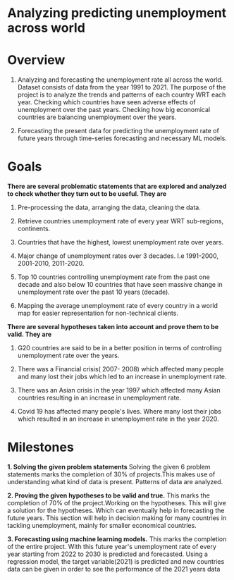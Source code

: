 # **Analyzing predicting unemployment across world**

# **Overview**

1. Analyzing and forecasting the unemployment rate all across the world. Dataset consists of data from the year 1991 to 2021. The purpose of the project is to analyze the trends and patterns of each country WRT each year. Checking which countries have seen adverse effects of unemployment over the past years. Checking how big economical countries are balancing unemployment over the years.

2. Forecasting the present data for predicting the unemployment rate of future years through time-series forecasting and necessary ML models.

# **Goals**

**There are several problematic statements that are explored and analyzed to check whether they turn out to be useful. They are**

1. Pre-processing the data, arranging the data, cleaning the data.

2. Retrieve countries unemployment rate of every year WRT sub-regions, continents.

3. Countries that have the highest, lowest unemployment rate over years.

4. Major change of unemployment rates over 3 decades. I.e 1991-2000, 2001-2010, 2011-2020.

5. Top 10 countries controlling unemployment rate from the past one decade and also below 10 countries that have seen massive change in unemployment rate over the past 10 years (decade).

6. Mapping the average unemployment rate of every country in a world map for easier representation for non-technical clients.

**There are several hypotheses taken into account and prove them to be valid. They are**

1. G20 countries are said to be in a better position in terms of controlling unemployment rate over the years.

2. There was a Financial crisis( 2007- 2008) which affected many people and many lost their jobs which led to an increase in unemployment rate.

3. There was an Asian crisis in the year 1997 which affected many Asian countries resulting in an increase in unemployment rate.

4. Covid 19 has affected many people's lives. Where many lost their jobs which resulted in an increase in unemployment rate in the year 2020.

# **Milestones**

**1. Solving the given problem statements**
Solving the given 6 problem statements marks the completion of 30% of projects.This makes use of understanding what kind of data is present. Patterns of data are analyzed.

**2. Proving the given hypotheses to be valid and true.** 
This marks the completion of 70% of the project.Working on the hypotheses. This will give a solution for the hypotheses. Which can eventually help in forecasting the future years. This section will help in decision making for many countries in tackling unemployment, mainly for smaller economical countries.

**3. Forecasting using machine learning models.** 
This marks the completion of the entire project. With this future year's unemployment rate of every year starting from 2022 to 2030 is predicted and forecasted. Using a regression model, the target variable(2021) is predicted and new countries data can be given in order to see the performance of the 2021 years data
